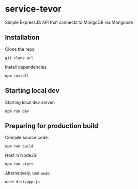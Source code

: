 # service-tevor
Simple ExpressJS API that connects to MongoDB via Mongoose

## Installation
Clone the repo
```
git clone url
```

Install dependencies
```
npm install
```

## Starting local dev 
Starting local dev server:
```
npm run dev
```

## Preparing for production build
Compile source code:
```
npm run build
```

Host in NodeJS:
```
npm run start
```

Alternatively, use ```node```:
```
node dist/app.js
```

